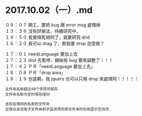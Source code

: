 # 2017.10.02（一）.md


０９：０７ 開工，要把 bug 跟 error msg 處理掉  
１３：３８ 沒有好辦法，持續研究中。  
１４：５０ 我覺得死胡同了，我要研究 dnd  
１６：２０ 我可以 drag 了，那我要 drop 怎麼做？  

１７：０１ needLanguage 要加上去  
１７：２３ dnd 先暫停，開始有 bug 要來調整了！！！  
１７：４２ ＰＲ「needLanguage 要加上去」  
１８：０８ ＰＲ「drop area」  
１８：１９ 也是齁，我 jquery 也可以只用 drop 來處理阿！！！！！   

```
文件夹名称超过40个字符可保存
文件夹名称为空时保存成功

会存在相同的名称的文件夹
左侧点击没有子文件夹和子监测项的母文件夹时右侧显示空白页
```
